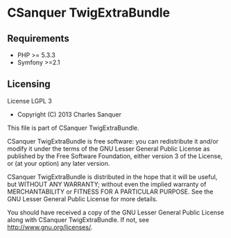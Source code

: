 CSanquer TwigExtraBundle
========================

Requirements
------------

* PHP >= 5.3.3
* Symfony >=2.1

Licensing
---------

License LGPL 3

* Copyright (C) 2013 Charles Sanquer

This file is part of CSanquer TwigExtraBundle.

CSanquer TwigExtraBundle is free software: you can redistribute it and/or modify
it under the terms of the GNU Lesser General Public License as published by
the Free Software Foundation, either version 3 of the License, or
(at your option) any later version.

CSanquer TwigExtraBundle is distributed in the hope that it will be useful,
but WITHOUT ANY WARRANTY; without even the implied warranty of
MERCHANTABILITY or FITNESS FOR A PARTICULAR PURPOSE.  See the
GNU Lesser General Public License for more details.

You should have received a copy of the GNU Lesser General Public License
along with CSanquer TwigExtraBundle.  If not, see <http://www.gnu.org/licenses/>.
